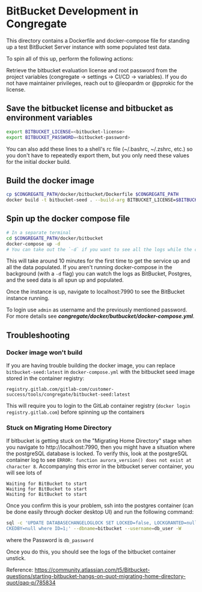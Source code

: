 # BitBucket Development in Congregate

This directory contains a Dockerfile and docker-compose file for standing up a test BitBucket Server instance with some populated test data.

To spin all of this up, perform the following actions:

Retrieve the bitbucket evaluation license and root password from the project variables (congregate -> settings -> CI/CD -> variables).
If you do not have maintainer privileges, reach out to @leopardm or @pprokic for the license.

## Save the bitbucket license and bitbucket as environment variables

```bash
export BITBUCKET_LICENSE=<bitbucket-license>
export BITBUCKET_PASSWORD=<bitbucket-password>
```

You can also add these lines to a shell's rc file (~/.bashrc, ~/.zshrc, etc.) so you don't have to repeatedly export them, but you only need these values for the initial docker build.

## Build the docker image

```bash
cp $CONGREGATE_PATH/docker/bitbucket/Dockerfile $CONGREGATE_PATH
docker build -t bitbucket-seed . --build-arg BITBUCKET_LICENSE=$BITBUCKET_LICENSE --build-arg BITBUCKET_PASSWORD=$BITBUCKET_PASSWORD
```

## Spin up the docker compose file

```bash
# In a separate terminal
cd $CONGREGATE_PATH/docker/bitbucket
docker-compose up -d
# You can take out the `-d` if you want to see all the logs while the containers are running
```

This will take around 10 minutes for the first time to get the service up and all the data populated. If you aren't running docker-compose in the background (with a `-d` flag) you can watch the logs as BitBucket, Postgres, and the seed data is all spun up and populated.

Once the instance is up, navigate to localhost:7990 to see the BitBucket instance running.

To login use `admin` as username and the previously mentioned password. For more details see ***congregate/docker/butbucket/docker-compose.yml***.

## Troubleshooting

### Docker image won't build

If you are having trouble building the docker image, you can replace `bitbucket-seed:latest` in `docker-compose.yml` with the bitbucket seed image stored in the container registry:

```
registry.gitlab.com/gitlab-com/customer-success/tools/congregate/bitbucket-seed:latest
```

This will require you to login to the GitLab container registry (`docker login registry.gitlab.com`) before spinning up the containers

### Stuck on Migrating Home Directory
If bitbucket is getting stuck on the "Migrating Home Directory" stage when you navigate to http://localhost:7990, then you might have a situation where the postgreSQL database is locked. To verify this, look at the postgreSQL container log to see `ERROR: function aurora_version() does not exist at character 8`. Accompanying this error in the bitbucket server container, you will see lots of

``` 
Waiting for BitBucket to start
Waiting for BitBucket to start
Waiting for BitBucket to start
```

Once you confirm this is your problem, ssh into the postgres container (can be done easily through docker desktop UI) and run the following command:
```bash
sql -c 'UPDATE DATABASECHANGELOGLOCK SET LOCKED=false, LOCKGRANTED=null, LO
CKEDBY=null where ID=1;' --dbname=bitbucket --username=db_user -W
```
where the Password is `db_password`

Once you do this, you should see the logs of the bitbucket container unstick.

Reference: https://community.atlassian.com/t5/Bitbucket-questions/starting-bitbucket-hangs-on-quot-migrating-home-directory-quot/qaq-p/785834
